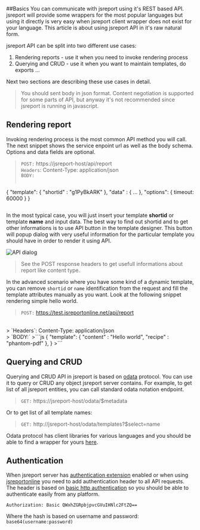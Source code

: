 ##Basics
You can communicate with jsreport using it's REST based API. jsreport will provide some wrappers for the most popular languages but using it directly is very easy when jsreport client wrapper does not exist for your language. This article is about using jsreport API in it's raw natural form.

jsreport API can be split into two different use cases:

1. Rendering reports - use it when you need to invoke rendering process
2. Querying and CRUD - use it when you want to maintain templates, do exports ...

Next two sections are describing these use cases in detail.

>You should sent body in json format. Content negotiation is supported for some parts of API, but anyway it's not recommended since jsreport is running in javascript.

## Rendering report
Invoking rendering process is the most common API method you will call. The next snippet shows the service enpoint url as well as the body schema. Options and data fields are optional.

> `POST:` https://jsreport-host/api/report<br/>
> `Headers`: Content-Type: application/json<br/>
> `BODY:`
>```js 
   { 
      "template": { "shortid" : "g1PyBkARK"  },
      "data" : { ... },
      "options": { timeout: 60000 }
   } 
>```

In the most typical case, you will just insert your template **shortid** or template **name** and input data. The best way to find out shortid and to get other informations is to use API button in the template designer. This button will popup dialog with very useful information for the particular template you should have in order to render it using API.

![API dialog](http://jsreport.net/screenshots/API.png)


> See the POST response headers to get usefull informations about report like content type.

In the advanced scenario where you have some kind of a dynamic template, you can remove `shortid` or `name` identification from the request and fill the template attributes manually as you want. Look at the following snippet rendering simple hello world.

> `POST:` https://test.jsreportonline.net/api/report
<br/>
> `Headers`: Content-Type: application/json
<br/>
> `BODY:`
>```js 
   { 
      "template": { "content" : "Hello world", "recipe" : "phantom-pdf" },
   } 
>```

## Querying and CRUD

Querying and CRUD API in jsreport is based on [odata](http://www.odata.org) protocol. You can use it to query or CRUD any object jsreport server contains. For example, to get list of all jsreport entities, you can call standard odata notation endpoint.

> `GET:` https://jsreport-host/odata/$metadata

Or to get list of all template names:

> `GET:` http://jsreport-host/odata/templates?$select=name

Odata protocol has client libraries for various languages and you should be able to find a wrapper for yours [here](http://www.odata.org/libraries).

## Authentication

When jsreport server has [authentication extension](/learn/authentication) enabled or when using [jsreportonline](/online) you need to add authentication header to all API requests. The header is based on [basic http authentication](http://en.wikipedia.org/wiki/Basic_access_authentication) so you should be able to authenticate easily from any platform. 



`Authorization: Basic QWxhZGRpbjpvcGVuIHNlc2FtZQ==`

Where the hash is based on username and password:  
`base64(username:password)`




